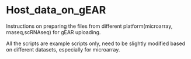 # Host_data_on_gEAR
Instructions on preparing the files from different platform(microarray, rnaseq,scRNAseq) for gEAR uploading.

All the scripts are example scripts only, need to be slightly modified based on different datasets, especially for microarray.
